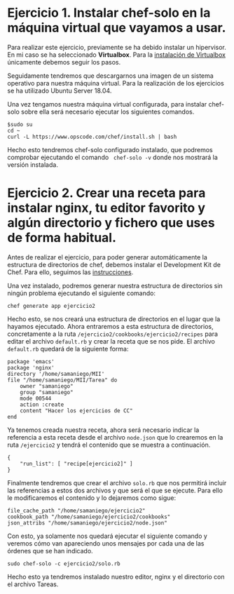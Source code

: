 # Ejercicio 1. Instalar chef-solo en la máquina virtual que vayamos a usar.

Para realizar este ejercicio, previamente se ha debido instalar un hipervisor. En mi caso se ha seleccionado **Virtualbox**.
Para la [instalación de Virtualbox](https://maslinux.es/como-instalar-virtualbox-en-ubuntu-18-04/) únicamente debemos seguir los pasos.

Seguidamente tendremos que descargarnos una imagen de un sistema operativo para nuestra máquina virtual. Para la realización de los ejercicios se ha utilizado Ubuntu Server 18.04.

Una vez tengamos nuestra máquina virtual configurada, para instalar chef-solo sobre ella será necesario ejecutar los siguientes comandos.
	
	$sudo su
	cd ~
	curl -L https://www.opscode.com/chef/install.sh | bash

Hecho esto tendremos chef-solo configurado instalado, que podremos comprobar ejecutando el comando ``` chef-solo -v``` donde nos mostrará la versión instalada.



# Ejercicio 2. Crear una receta para instalar nginx, tu editor favorito y algún directorio y fichero que uses de forma habitual.

Antes de realizar el ejercicio, para poder generar automáticamente la estructura de directorios de chef, debemos instalar el Development Kit de Chef.
Para ello, seguimos las [instrucciones](https://docs.chef.io/install_dk.html).

Una vez instalado, podremos generar nuestra estructura de directorios sin ningún problema ejecutando el siguiente comando:
		
	chef generate app ejercicio2

Hecho esto, se nos creará una estructura de directorios en el lugar que la hayamos ejecutado.
Ahora entraremos a esta estructura de directorios, concretamente a la ruta ```/ejercicio2/cookbooks/ejercicio2/recipes``` para editar el archivo ```default.rb``` y crear la receta que se nos pide.
El archivo ```default.rb``` quedará de la siguiente forma:

	package 'emacs'
	package 'nginx'
	directory '/home/samaniego/MII'
	file "/home/samaniego/MII/Tarea" do
		owner "samaniego"
		group "samaniego"
		mode 00544
		action :create
		content "Hacer los ejercicios de CC"
	end

Ya tenemos creada nuestra receta, ahora será necesario indicar la referencia a esta receta desde el archivo ```node.json``` que lo crearemos en la ruta ```/ejercicio2``` y tendrá el contenido que se muestra a continuación.
	
	{
		"run_list": [ "recipe[ejercicio2]" ]
	}	

Finalmente tendremos que crear el archivo ```solo.rb``` que nos permitirá incluir las referencias a estos dos archivos y que será el que se ejecute.
Para ello le modificaremos el contenido y lo dejaremos como sigue:

	file_cache_path "/home/samaniego/ejercicio2"
	cookbook_path "/home/samaniego/ejercicio2/cookbooks"
	json_attribs "/home/samaniego/ejercicio2/node.json"

Con esto, ya solamente nos quedará ejecutar el siguiente comando y veremos cómo van apareciendo unos mensajes por cada una de las órdenes que se han indicado.

	sudo chef-solo -c ejercicio2/solo.rb

Hecho esto ya tendremos instalado nuestro editor, nginx y el directorio con el archivo Tareas.